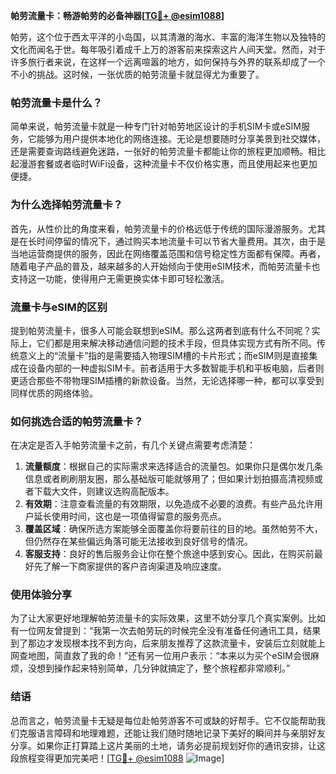 **帕劳流量卡：畅游帕劳的必备神器[[TG💪+ @esim1088](https://t.me/s/esim1088)]**

帕劳，这个位于西太平洋的小岛国，以其清澈的海水、丰富的海洋生物以及独特的文化而闻名于世。每年吸引着成千上万的游客前来探索这片人间天堂。然而，对于许多旅行者来说，在这样一个远离喧嚣的地方，如何保持与外界的联系却成了一个不小的挑战。这时候，一张优质的帕劳流量卡就显得尤为重要了。

### 帕劳流量卡是什么？

简单来说，帕劳流量卡就是一种专门针对帕劳地区设计的手机SIM卡或eSIM服务，它能够为用户提供本地化的网络连接。无论是想要随时分享美景到社交媒体，还是需要查询路线避免迷路，一张好的帕劳流量卡都能让你的旅程更加顺畅。相比起漫游套餐或者临时WiFi设备，这种流量卡不仅价格实惠，而且使用起来也更加便捷。

### 为什么选择帕劳流量卡？

首先，从性价比的角度来看，帕劳流量卡的价格远低于传统的国际漫游服务。尤其是在长时间停留的情况下，通过购买本地流量卡可以节省大量费用。其次，由于是当地运营商提供的服务，因此在网络覆盖范围和信号稳定性方面都有保障。再者，随着电子产品的普及，越来越多的人开始倾向于使用eSIM技术，而帕劳流量卡也支持这一功能，使得用户无需更换实体卡即可轻松激活。

### 流量卡与eSIM的区别

提到帕劳流量卡，很多人可能会联想到eSIM。那么这两者到底有什么不同呢？实际上，它们都是用来解决移动通信问题的技术手段，但具体实现方式有所不同。传统意义上的“流量卡”指的是需要插入物理SIM槽的卡片形式；而eSIM则是直接集成在设备内部的一种虚拟SIM卡。前者适用于大多数智能手机和平板电脑，后者则更适合那些不带物理SIM插槽的新款设备。当然，无论选择哪一种，都可以享受到同样优质的网络体验。

### 如何挑选合适的帕劳流量卡？

在决定是否入手帕劳流量卡之前，有几个关键点需要考虑清楚：

1. **流量额度**：根据自己的实际需求来选择适合的流量包。如果你只是偶尔发几条信息或者刷刷朋友圈，那么基础版可能就够用了；但如果计划拍摄高清视频或者下载大文件，则建议选购高配版本。
2. **有效期**：注意查看流量的有效期限，以免造成不必要的浪费。有些产品允许用户延长使用时间，这也是一项值得留意的服务亮点。
3. **覆盖区域**：确保所选方案能够全面覆盖你将要前往的目的地。虽然帕劳不大，但仍然存在某些偏远角落可能无法接收到良好信号的情况。
4. **客服支持**：良好的售后服务会让你在整个旅途中感到安心。因此，在购买前最好先了解一下商家提供的客户咨询渠道及响应速度。

### 使用体验分享

为了让大家更好地理解帕劳流量卡的实际效果，这里不妨分享几个真实案例。比如有一位网友曾提到：“我第一次去帕劳玩的时候完全没有准备任何通讯工具，结果到了那边才发现根本找不到方向，后来朋友推荐了这款流量卡，安装后立刻就能上网查地图，简直救了我的命！”还有另一位用户表示：“本来以为买个eSIM会很麻烦，没想到操作起来特别简单，几分钟就搞定了，整个旅程都非常顺利。”

### 结语

总而言之，帕劳流量卡无疑是每位赴帕劳游客不可或缺的好帮手。它不仅能帮助我们克服语言障碍和地理难题，还能让我们随时随地记录下美好的瞬间并与亲朋好友分享。如果你正打算踏上这片美丽的土地，请务必提前规划好你的通讯安排，让这段旅程变得更加完美吧！[[TG💪+ @esim1088](https://t.me/s/esim1088) ![Image](https://i.postimg.cc/4NQfJmqS/Snipaste-2025-05-13-00-14-12.png)]